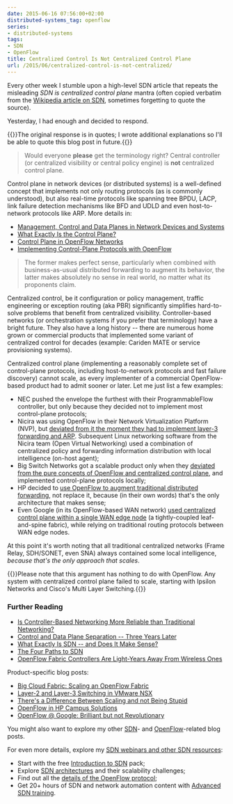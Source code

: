 ```yaml
---
date: 2015-06-16 07:56:00+02:00
distributed-systems_tag: openflow
series:
- distributed-systems
tags:
- SDN
- OpenFlow
title: Centralized Control Is Not Centralized Control Plane
url: /2015/06/centralized-control-is-not-centralized/
---
```

Every other week I stumble upon a high-level SDN article that repeats the misleading *SDN is centralized control plane* mantra (often copied verbatim from the [Wikipedia article on SDN](https://en.wikipedia.org/wiki/Software-defined_networking), sometimes forgetting to quote the source).

Yesterday, I had enough and decided to respond.
<!--more-->
{{<note>}}The original response is in quotes; I wrote additional explanations so I'll be able to quote this blog post in future.{{</note>}}

> Would everyone **please** get the terminology right? Central controller (or centralized visibility or central policy engine) is **not** centralized control plane.

Control plane in network devices (or distributed systems) is a well-defined concept that implements not only routing protocols (as is commonly understood), but also real-time protocols like spanning tree BPDU, LACP, link failure detection mechanisms like BFD and UDLD and even host-to-network protocols like ARP. More details in:

-   [Management, Control and Data Planes in Network Devices and Systems](/2013/08/management-control-and-data-planes-in/)
-   [What Exactly Is the Control Plane?](/2013/10/what-exactly-is-control-plane/)
-   [Control Plane in OpenFlow Networks](/2013/12/control-plane-in-openflow-networks/)
-   [Implementing Control-Plane Protocols with OpenFlow](/2013/06/implementing-control-plane-protocols/)

> The former makes perfect sense, particularly when combined with business-as-usual distributed forwarding to augment its behavior, the latter makes absolutely no sense in real world, no matter what its proponents claim.

Centralized control, be it configuration or policy management, traffic engineering or exception routing (aka PBR) significantly simplifies hard-to-solve problems that benefit from centralized visibility. Controller-based networks (or orchestration systems if you prefer that terminology) have a bright future. They also have a long history -- there are numerous home grown or commercial products that implemented some variant of centralized control for decades (example: Cariden MATE or service provisioning systems).

Centralized control plane (implementing a reasonably complete set of control-plane protocols, including host-to-network protocols and fast failure discovery) cannot scale, as every implementer of a commercial OpenFlow-based product had to admit sooner or later. Let me just list a few examples:

-   NEC pushed the envelope the furthest with their ProgrammableFlow controller, but only because they decided not to implement most control-plane protocols;
-   Nicira was using OpenFlow in their Network Virtualization Platform (NVP), but [deviated from it the moment they had to implement layer-3 forwarding and ARP](/2013/11/layer-2-and-layer-3-switching-in-vmware/). Subsequent Linux networking software from the Nicira team (Open Virtual Networking) used a combination of centralized policy and forwarding information distribution with local intelligence (on-host agent);
-   Big Switch Networks got a scalable product only when they [deviated from the pure concepts of OpenFlow and centralized control plane](/2015/02/big-cloud-fabric-scaling-openflow-fabric/), and implemented control-plane protocols locally;
-   HP decided to [use OpenFlow to augment traditional distributed forwarding](/2015/05/openflow-in-hp-campus-solutions-on/), not replace it, because (in their own words) that's the only architecture that makes sense;
-   Even Google (in its OpenFlow-based WAN network) [used centralized control plane within a single WAN edge node](/2012/05/openflow-google-brilliant-but-not/) (a tightly-coupled leaf-and-spine fabric), while relying on traditional routing protocols between WAN edge nodes.

At this point it's worth noting that all traditional centralized networks (Frame Relay, SDH/SONET, even SNA) always contained some local intelligence, *because that's the only approach that scales*.

{{<note>}}Please note that this argument has nothing to do with OpenFlow. Any system with centralized control plane failed to scale, starting with Ipsilon Networks and Cisco's Multi Layer Switching.{{</note>}}

### Further Reading

-   [Is Controller-Based Networking More Reliable than Traditional Networking?](/2015/01/is-controller-based-networking-more/)
-   [Control and Data Plane Separation -- Three Years Later](/2014/01/control-and-data-plane-separation-three/)
-   [What Exactly Is SDN -- and Does It Make Sense?](/2014/01/what-exactly-is-sdn-and-does-it-make/)
-   [The Four Paths to SDN](/2014/09/the-four-paths-to-sdn/)
-   [OpenFlow Fabric Controllers Are Light-Years Away From Wireless Ones](/2013/09/openflow-fabric-controllers-are-light/)

Product-specific blog posts:

-   [Big Cloud Fabric: Scaling an OpenFlow Fabric](/2015/02/big-cloud-fabric-scaling-openflow-fabric/)
-   [Layer-2 and Layer-3 Switching in VMware NSX](/2013/11/layer-2-and-layer-3-switching-in-vmware/)
-   [There's a Difference Between Scaling and not Being Stupid](/2015/04/theres-difference-between-scaling-and/)
-   [OpenFlow in HP Campus Solutions](/2015/05/openflow-in-hp-campus-solutions-on/)
-   [OpenFlow @ Google: Brilliant but not Revolutionary](/2012/05/openflow-google-brilliant-but-not/)

You might also want to explore my other [SDN](/tag/sdn/)- and [OpenFlow](/tag/openflow/)-related blog posts.

For even more details, explore my [SDN webinars and other SDN resources](http://www.ipspace.net/SDN):

-   Start with the free [Introduction to SDN](http://www.ipspace.net/Introduction_to_SDN) pack;
-   Explore [SDN architectures](http://www.ipspace.net/SDN_Architectures_and_Deployment_Considerations) and their scalability challenges;
-   Find out all the [details of the OpenFlow protocol](http://www.ipspace.net/OpenFlow_Deep_Dive);
-   Get 20+ hours of SDN and network automation content with [Advanced SDN training](http://www.ipspace.net/Advanced_SDN_Training).

